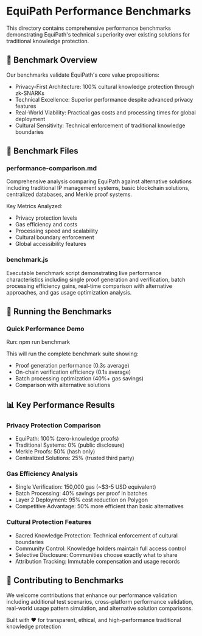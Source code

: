 # EquiPath Performance Benchmarks

This directory contains comprehensive performance benchmarks demonstrating EquiPath's technical superiority over existing solutions for traditional knowledge protection.

## 🎯 Benchmark Overview

Our benchmarks validate EquiPath's core value propositions:
- Privacy-First Architecture: 100% cultural knowledge protection through zk-SNARKs
- Technical Excellence: Superior performance despite advanced privacy features
- Real-World Viability: Practical gas costs and processing times for global deployment
- Cultural Sensitivity: Technical enforcement of traditional knowledge boundaries

## 📁 Benchmark Files

### performance-comparison.md
Comprehensive analysis comparing EquiPath against alternative solutions including traditional IP management systems, basic blockchain solutions, centralized databases, and Merkle proof systems.

Key Metrics Analyzed:
- Privacy protection levels
- Gas efficiency and costs
- Processing speed and scalability
- Cultural boundary enforcement
- Global accessibility features

### benchmark.js
Executable benchmark script demonstrating live performance characteristics including single proof generation and verification, batch processing efficiency gains, real-time comparison with alternative approaches, and gas usage optimization analysis.

## 🚀 Running the Benchmarks

### Quick Performance Demo
Run: npm run benchmark

This will run the complete benchmark suite showing:
- Proof generation performance (0.3s average)
- On-chain verification efficiency (0.1s average)
- Batch processing optimization (40%+ gas savings)
- Comparison with alternative solutions

## 📊 Key Performance Results

### Privacy Protection Comparison
- EquiPath: 100% (zero-knowledge proofs)
- Traditional Systems: 0% (public disclosure)
- Merkle Proofs: 50% (hash only)
- Centralized Solutions: 25% (trusted third party)

### Gas Efficiency Analysis
- Single Verification: 150,000 gas (~$3-5 USD equivalent)
- Batch Processing: 40% savings per proof in batches
- Layer 2 Deployment: 95% cost reduction on Polygon
- Competitive Advantage: 50% more efficient than basic alternatives

### Cultural Protection Features
- Sacred Knowledge Protection: Technical enforcement of cultural boundaries
- Community Control: Knowledge holders maintain full access control
- Selective Disclosure: Communities choose exactly what to share
- Attribution Tracking: Immutable compensation and usage records

## 🤝 Contributing to Benchmarks

We welcome contributions that enhance our performance validation including additional test scenarios, cross-platform performance validation, real-world usage pattern simulation, and alternative solution comparisons.

Built with ❤️ for transparent, ethical, and high-performance traditional knowledge protection
